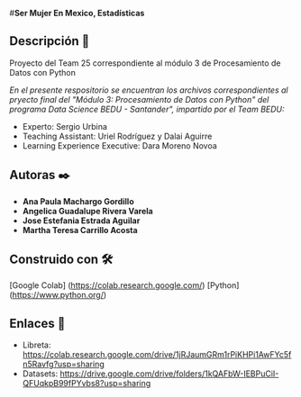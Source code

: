 #**Ser Mujer En Mexico, Estadísticas**

## Descripción 🔖
Proyecto del Team 25 correspondiente al módulo 3 de Procesamiento de Datos con Python

_En el presente respositorio se encuentran los archivos correspondientes al pryecto final del "Módulo 3: Procesamiento de Datos con Python" del programa Data Science BEDU - Santander", impartido por el Team BEDU:_
 * Experto: Sergio Urbina
 * Teaching Assistant: Uriel Rodríguez y Dalai Aguirre
 * Learning Experience Executive: Dara Moreno Novoa


## Autoras ✒️

 * **Ana Paula Machargo Gordillo**
 * **Angelica Guadalupe Rivera Varela**
 * **Jose Estefania Estrada Aguilar**
 * **Martha Teresa Carrillo Acosta**

## Construido con 🛠️

[Google Colab] (https://colab.research.google.com/)
[Python] (https://www.python.org/)

## Enlaces 🔗
* Libreta: https://colab.research.google.com/drive/1jRJaumGRm1rPiKHPi1AwFYc5fn5Ravfg?usp=sharing
* Datasets: https://drive.google.com/drive/folders/1kQAFbW-IEBPuCiI-QFUqkpB99fPYvbs8?usp=sharing
